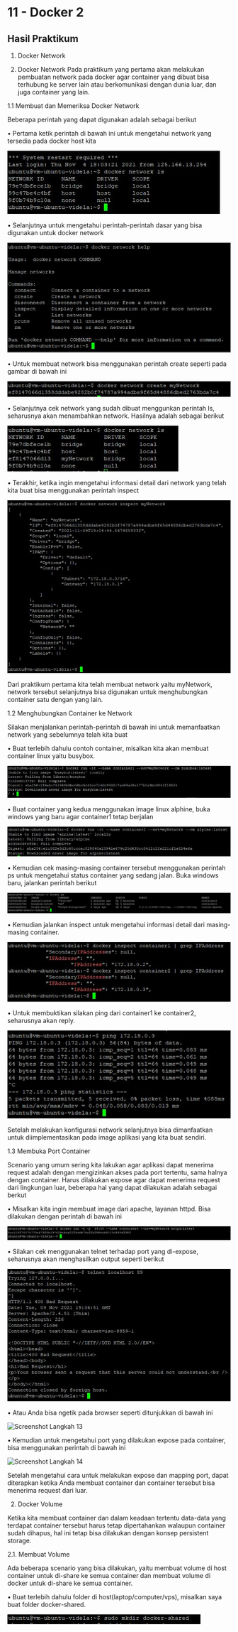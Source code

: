 # 11 - Docker 2

## Hasil Praktikum

1.	Docker Network

1.	Docker Network
Pada praktikum yang pertama akan melakukan pembuatan network pada docker agar container yang dibuat bisa terhubung ke server lain atau berkomunikasi dengan dunia luar, dan juga container yang lain.

1.1	Membuat dan Memeriksa Docker Network

Beberapa perintah yang dapat digunakan adalah sebagai berikut

•	Pertama ketik perintah di bawah ini untuk mengetahui network yang tersedia pada docker host kita

![Screenshot Langkah 1](img/langkah1.JPG)

•	Selanjutnya untuk mengetahui perintah-perintah dasar yang bisa digunakan untuk docker network

![Screenshot Langkah 2](img/langkah2.JPG)

•	Untuk membuat network bisa menggunakan perintah create seperti pada gambar di bawah ini

![Screenshot Langkah 3](img/langkah3.JPG)

•	Selanjutnya cek network yang sudah dibuat menggunkan perintah ls, seharusnya akan menambahkan network. Hasilnya adalah sebagai berikut

![Screenshot Langkah 4](img/langkah4.JPG)

•	Terakhir, ketika ingin mengetahui informasi detail dari network yang telah kita buat bisa menggunakan perintah inspect

![Screenshot Langkah 5](img/langkah5.JPG)

Dari praktikum pertama kita telah membuat network yaitu myNetwork, network tersebut selanjutnya bisa digunakan untuk menghubungkan container satu dengan yang lain.

1.2	Menghubungkan Container ke Network

Silakan menjalankan perintah-perintah di bawah ini untuk memanfaatkan network yang sebelumnya telah kita buat

•	Buat terlebih dahulu contoh container, misalkan kita akan membuat container linux yaitu busybox.

![Screenshot Langkah 6](img/langkah6.JPG)

•	Buat container yang kedua menggunakan image linux alphine, buka windows yang baru agar container1 tetap berjalan

![Screenshot Langkah 7](img/langkah7.JPG)

•	Kemudian cek masing-masing container tersebut menggunakan perintah ps untuk mengetahui status container yang sedang jalan. Buka windows baru, jalankan perintah berikut

![Screenshot Langkah 8](img/langkah8.JPG)

•	Kemudian jalankan inspect untuk mengetahui informasi detail dari masing-masing container.

![Screenshot Langkah 9](img/langkah9.JPG)

•	Untuk membuktikan silakan ping dari container1 ke container2, seharusnya akan reply.

![Screenshot Langkah 10](img/langkah10.JPG)

Setelah melakukan konfigurasi network selanjutnya bisa dimanfaatkan untuk diimplementasikan pada image aplikasi yang kita buat sendiri.

1.3	Membuka Port Container

Scenario yang umum sering kita lakukan agar aplikasi dapat menerima request adalah dengan mengizinkan akses pada port tertentu, sama halnya dengan container. Harus dilakukan expose agar dapat menerima request dari lingkungan luar, beberapa hal yang dapat dilakukan adalah sebagai berkut

•	Misalkan kita ingin membuat image dari apache, layanan httpd. Bisa dilakukan dengan perintah di bawah ini

![Screenshot Langkah 11](img/langkah11.JPG)

•	Silakan cek menggunakan telnet terhadap port yang di-expose, seharusnya akan menghasilkan output seperti berikut

![Screenshot Langkah 12](img/langkah12.JPG)

•	Atau Anda bisa ngetik pada browser seperti ditunjukkan di bawah ini

![Screenshot Langkah 13](img/langkah13.JPG)

•	Kemudian untuk mengetahui port yang dilakukan expose pada container, bisa menggunakan perintah di bawah ini

![Screenshot Langkah 14](img/langkah14.JPG)

Setelah mengetahui cara untuk melakukan expose dan mapping port, dapat diterapkan ketika Anda membuat container dan container tersebut bisa menerima request dari luar.

2.	Docker Volume

Ketika kita membuat container dan dalam keadaan tertentu data-data yang terdapat container tersebut harus tetap dipertahankan walaupun container sudah dihapus, hal ini tetap bisa dilakukan dengan konsep persistent storage.

2.1.	Membuat Volume

Ada beberapa scenario yang bisa dilakukan, yaitu membuat volume di host container untuk di-share ke semua container dan membuat volume di docker untuk di-share ke semua container.

•	Buat terlebih dahulu folder di host(laptop/computer/vps), misalkan saya buat folder docker-shared.

![Screenshot Langkah 15](img/langkah15.JPG)